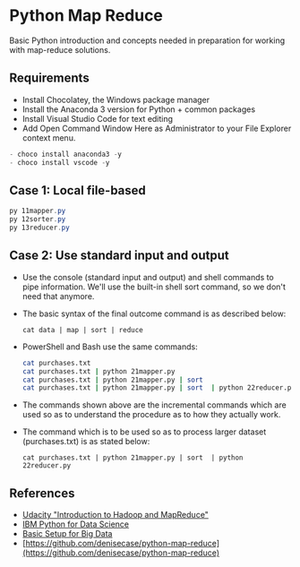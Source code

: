 # Python Map Reduce

Basic Python introduction and concepts needed in preparation for working with map-reduce solutions.

## Requirements

- Install Chocolatey, the Windows package manager
- Install the Anaconda 3 version for Python + common packages
- Install Visual Studio Code for text editing
- Add Open Command Window Here as Administrator to your File Explorer context menu.

```PowerShell
- choco install anaconda3 -y
- choco install vscode -y
```

## Case 1:  Local file-based

```PowerShell
py 11mapper.py
py 12sorter.py
py 13reducer.py
```

## Case 2:  Use standard input and output

- Use the console (standard input and output) and shell commands to pipe information.  We'll use the built-in shell sort command, so we don't need that anymore. 

- The basic syntax of the final outcome command is as described below:
   ```
   cat data | map | sort | reduce
   ```

- PowerShell and Bash use the same commands:

  ```Bash
  cat purchases.txt
  cat purchases.txt | python 21mapper.py
  cat purchases.txt | python 21mapper.py | sort
  cat purchases.txt | python 21mapper.py | sort  | python 22reducer.py
   ```
- The commands shown above are the incremental commands which are used so as to understand the procedure as to how they actually work.

- The command which is to be used so as to process larger dataset (purchases.txt) is as stated below:
  ```
  cat purchases.txt | python 21mapper.py | sort  | python 22reducer.py 
  ```

## References

- [Udacity "Introduction to Hadoop and MapReduce"](https://classroom.udacity.com/courses/ud617/)
- [IBM Python for Data Science](https://cognitiveclass.ai/courses/python-for-data-science)
- [Basic Setup for Big Data](https://github.com/denisecase/basic-setup-for-bigdata)
- [https://github.com/denisecase/python-map-reduce](https://github.com/denisecase/python-map-reduce)


